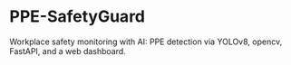 # PPE-SafetyGuard
Workplace safety monitoring with AI: PPE detection via YOLOv8, opencv, FastAPI, and a web dashboard.
